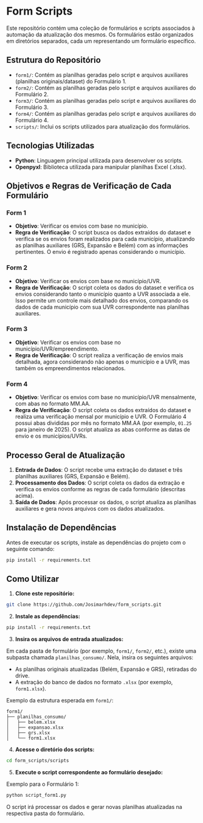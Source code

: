# Form Scripts

Este repositório contém uma coleção de formulários e scripts associados à automação da atualização dos mesmos. Os formulários estão organizados em diretórios separados, cada um representando um formulário específico.

## Estrutura do Repositório

- `form1/`: Contém as planilhas geradas pelo script e arquivos auxiliares (planilhas originais/dataset) do Formulário 1.
- `form2/`: Contém as planilhas geradas pelo script e arquivos auxiliares do Formulário 2.
- `form3/`: Contém as planilhas geradas pelo script e arquivos auxiliares do Formulário 3.
- `form4/`: Contém as planilhas geradas pelo script e arquivos auxiliares do Formulário 4.
- `scripts/`: Inclui os scripts utilizados para atualização dos formulários.

## Tecnologias Utilizadas

- **Python**: Linguagem principal utilizada para desenvolver os scripts.
- **Openpyxl**: Biblioteca utilizada para manipular planilhas Excel (.xlsx).

## Objetivos e Regras de Verificação de Cada Formulário

### Form 1
- **Objetivo**: Verificar os envios com base no município.
- **Regra de Verificação**: O script busca os dados extraídos do dataset e verifica se os envios foram realizados para cada município, atualizando as planilhas auxiliares (GRS, Expansão e Belém) com as informações pertinentes. O envio é registrado apenas considerando o município.

### Form 2
- **Objetivo**: Verificar os envios com base no município/UVR.
- **Regra de Verificação**: O script coleta os dados do dataset e verifica os envios considerando tanto o município quanto a UVR associada a ele. Isso permite um controle mais detalhado dos envios, comparando os dados de cada município com sua UVR correspondente nas planilhas auxiliares.

### Form 3
- **Objetivo**: Verificar os envios com base no município/UVR/empreendimento.
- **Regra de Verificação**: O script realiza a verificação de envios mais detalhada, agora considerando não apenas o município e a UVR, mas também os empreendimentos relacionados.

### Form 4
- **Objetivo**: Verificar os envios com base no município/UVR mensalmente, com abas no formato MM.AA.
- **Regra de Verificação**: O script coleta os dados extraídos do dataset e realiza uma verificação mensal por município e UVR. O Formulário 4 possui abas divididas por mês no formato MM.AA (por exemplo, `01.25` para janeiro de 2025). O script atualiza as abas conforme as datas de envio e os municípios/UVRs.

## Processo Geral de Atualização

1. **Entrada de Dados**: O script recebe uma extração do dataset e três planilhas auxiliares (GRS, Expansão e Belém).
2. **Processamento dos Dados**: O script coleta os dados da extração e verifica os envios conforme as regras de cada formulário (descritas acima).
3. **Saída de Dados**: Após processar os dados, o script atualiza as planilhas auxiliares e gera novos arquivos com os dados atualizados.

## Instalação de Dependências

Antes de executar os scripts, instale as dependências do projeto com o seguinte comando:

```bash
pip install -r requirements.txt
```

## Como Utilizar

1. **Clone este repositório:**

```bash
git clone https://github.com/Josimarhdev/form_scripts.git
```

2. **Instale as dependências:**

```bash
pip install -r requirements.txt
```

3. **Insira os arquivos de entrada atualizados:**

Em cada pasta de formulário (por exemplo, `form1/`, `form2/`, etc.), existe uma subpasta chamada `planilhas_consumo/`. Nela, insira os seguintes arquivos:

- As planilhas originais atualizadas (Belém, Expansão e GRS), retiradas do drive.
- A extração do banco de dados no formato `.xlsx` (por exemplo, `form1.xlsx`).

Exemplo da estrutura esperada em `form1/`:
```
form1/
├── planilhas_consumo/
│   ├── belem.xlsx
│   ├── expansao.xlsx
│   ├── grs.xlsx
│   └── form1.xlsx
```

4. **Acesse o diretório dos scripts:**

```bash
cd form_scripts/scripts
```

5. **Execute o script correspondente ao formulário desejado:**

Exemplo para o Formulário 1:

```bash
python script_form1.py
```

O script irá processar os dados e gerar novas planilhas atualizadas na respectiva pasta do formulário.